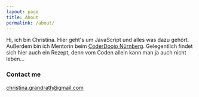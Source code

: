 ```yaml
---
layout: page
title: About
permalink: /about/
---
```


Hi, ich bin Christina. Hier geht's um JavaScript und alles was dazu gehört. Außerdem bin ich Mentorin beim [CoderDoojo Nürnberg](https://coderdojo-nbg.org/). Gelegentlich findet sich hier auch ein Rezept, denn vom Coden allein kann man ja auch nicht leben...

### Contact me

[christina.grandrath@gmail.com](christina.grandrath@gmail.com)
